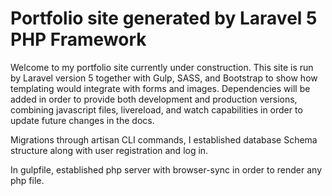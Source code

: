 # Portfolio site generated by Laravel 5 PHP Framework

Welcome to my portfolio site currently under construction. This site is run by Laravel version 5 together with Gulp, SASS, and Bootstrap to show how templating would integrate with forms and images. Dependencies will be added in order to provide both development and production versions, combining javascript files, livereload, and watch capabilities in order to update future changes in the docs.

Migrations through artisan CLI commands, I established database Schema structure along with user registration and log in.

In gulpfile, established php server with browser-sync in order to render any php file.
